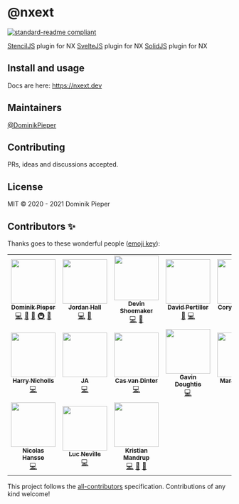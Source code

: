 # @nxext

[![standard-readme compliant](https://img.shields.io/badge/standard--readme-OK-green.svg?style=flat-square)](https://github.com/RichardLitt/standard-readme)

[StencilJS](https://stenciljs.com) plugin for NX
[SvelteJS](https://svelte.dev) plugin for NX
[SolidJS](https://www.solidjs.com) plugin for NX

## Install and usage

Docs are here: https://nxext.dev

## Maintainers

[@DominikPieper](https://github.com/DominikPieper)

## Contributing

PRs, ideas and discussions accepted.

## License

MIT © 2020 - 2021 Dominik Pieper

## Contributors ✨

Thanks goes to these wonderful people ([emoji key](https://allcontributors.org/docs/en/emoji-key)):

<!-- ALL-CONTRIBUTORS-LIST:START - Do not remove or modify this section -->
<!-- prettier-ignore-start -->
<!-- markdownlint-disable -->
<table>
  <tr>
    <td align="center"><a href="https://github.com/DominikPieper"><img src="https://avatars.githubusercontent.com/u/77470?v=4?s=100" width="100px;" alt=""/><br /><sub><b>Dominik Pieper</b></sub></a><br /><a href="https://github.com/Dominik Pieper/nxext/commits?author=DominikPieper" title="Code">💻</a> <a href="#ideas-DominikPieper" title="Ideas, Planning, & Feedback">🤔</a> <a href="https://github.com/Dominik Pieper/nxext/commits?author=DominikPieper" title="Documentation">📖</a> <a href="#infra-DominikPieper" title="Infrastructure (Hosting, Build-Tools, etc)">🚇</a> <a href="#maintenance-DominikPieper" title="Maintenance">🚧</a></td>
<td align="center"><a href="https://github.com/Jordan-Hall"><img src="https://avatars.githubusercontent.com/u/2092344?v=4?s=100" width="100px;" alt=""/><br /><sub><b>Jordan Hall</b></sub></a><br /><a href="https://github.com/Dominik Pieper/nxext/commits?author=Jordan-Hall" title="Code">💻</a> <a href="#ideas-Jordan-Hall" title="Ideas, Planning, & Feedback">🤔</a></td>
    <td align="center"><a href="https://github.com/devinshoemaker"><img src="https://avatars.githubusercontent.com/u/1919548?v=4?s=100" width="100px;" alt=""/><br /><sub><b>Devin Shoemaker</b></sub></a><br /><a href="https://github.com/Dominik Pieper/nxext/commits?author=devinshoemaker" title="Code">💻</a> <a href="#ideas-devinshoemaker" title="Ideas, Planning, & Feedback">🤔</a></td>
    <td align="center"><a href="https://www.pertiller.tech/"><img src="https://avatars.githubusercontent.com/u/1514111?v=4?s=100" width="100px;" alt=""/><br /><sub><b>David Pertiller</b></sub></a><br /><a href="#ideas-Mobiletainment" title="Ideas, Planning, & Feedback">🤔</a> <a href="https://github.com/Dominik Pieper/nxext/commits?author=Mobiletainment" title="Code">💻</a></td>
    <td align="center"><a href="https://github.com/corysmc"><img src="https://avatars.githubusercontent.com/u/6452188?v=4?s=100" width="100px;" alt=""/><br /><sub><b>Cory McArthur</b></sub></a><br /><a href="https://github.com/Dominik Pieper/nxext/commits?author=corysmc" title="Code">💻</a> <a href="#ideas-corysmc" title="Ideas, Planning, & Feedback">🤔</a></td>
    <td align="center"><a href="https://schwank.cc/"><img src="https://avatars.githubusercontent.com/u/8232196?v=4?s=100" width="100px;" alt=""/><br /><sub><b>Dominik Schwank</b></sub></a><br /><a href="https://github.com/Dominik Pieper/nxext/commits?author=dschwank" title="Code">💻</a></td>
    <td align="center"><a href="https://github.com/DiogoVCS"><img src="https://avatars.githubusercontent.com/u/24210544?v=4?s=100" width="100px;" alt=""/><br /><sub><b>Diogo Soares</b></sub></a><br /><a href="https://github.com/Dominik Pieper/nxext/commits?author=DiogoVCS" title="Code">💻</a></td>
  </tr>
  <tr>
    <td align="center"><a href="https://github.com/hnipps"><img src="https://avatars.githubusercontent.com/u/18580004?v=4?s=100" width="100px;" alt=""/><br /><sub><b>Harry Nicholls</b></sub></a><br /><a href="https://github.com/Dominik Pieper/nxext/commits?author=hnipps" title="Code">💻</a></td>
    <td align="center"><a href="https://github.com/jonathonadams"><img src="https://avatars.githubusercontent.com/u/24870903?v=4?s=100" width="100px;" alt=""/><br /><sub><b>JA</b></sub></a><br /><a href="https://github.com/Dominik Pieper/nxext/commits?author=jonathonadams" title="Code">💻</a></td>
    <td align="center"><a href="https://github.com/cassshh"><img src="https://avatars.githubusercontent.com/u/10263056?v=4?s=100" width="100px;" alt=""/><br /><sub><b>Cas van Dinter</b></sub></a><br /><a href="https://github.com/Dominik Pieper/nxext/commits?author=cassshh" title="Code">💻</a></td>
    <td align="center"><a href="https://github.com/gavindoughtie-aon"><img src="https://avatars.githubusercontent.com/u/64151574?v=4?s=100" width="100px;" alt=""/><br /><sub><b>Gavin Doughtie</b></sub></a><br /><a href="https://github.com/Dominik Pieper/nxext/commits?author=gavindoughtie-aon" title="Code">💻</a></td>
    <td align="center"><a href="http://luchsamappar.at/"><img src="https://avatars.githubusercontent.com/u/875017?v=4?s=100" width="100px;" alt=""/><br /><sub><b>Marvin Luchs</b></sub></a><br /><a href="https://github.com/Dominik Pieper/nxext/commits?author=luchsamapparat" title="Code">💻</a></td>
    <td align="center"><a href="https://github.com/JoMen6"><img src="https://avatars.githubusercontent.com/u/6680618?v=4?s=100" width="100px;" alt=""/><br /><sub><b>JoMen6</b></sub></a><br /><a href="https://github.com/Dominik Pieper/nxext/commits?author=JoMen6" title="Code">💻</a></td>
    <td align="center"><a href="https://github.com/Cammisuli"><img src="https://avatars.githubusercontent.com/u/4332460?v=4?s=100" width="100px;" alt=""/><br /><sub><b>Jonathan Cammisuli</b></sub></a><br /><a href="https://github.com/Dominik Pieper/nxext/commits?author=Cammisuli" title="Code">💻</a></td>
  </tr>
  <tr>
<td align="center"><a href="https://github.com/Nico385412"><img src="https://avatars.githubusercontent.com/u/9024389?v=4?s=100" width="100px;" alt=""/><br /><sub><b>Nicolas Hansse</b></sub></a><br /><a href="https://github.com/Dominik Pieper/nxext/commits?author=Nico385412" title="Code">💻</a></td>
    <td align="center"><a href="https://github.com/xsintill"><img src="https://avatars.githubusercontent.com/u/5768071?v=4?s=100" width="100px;" alt=""/><br /><sub><b>Luc Neville</b></sub></a><br /><a href="https://github.com/Dominik Pieper/nxext/commits?author=xsintill" title="Code">💻</a></td>
    <td align="center"><a href="https://github.com/kristianmandrup"><img src="https://avatars.githubusercontent.com/u/125005?v=4?s=100" width="100px;" alt=""/><br /><sub><b>Kristian Mandrup</b></sub></a><br /><a href="https://github.com/Dominik Pieper/nxext/commits?author=kristianmandrup" title="Code">💻</a> <a href="#ideas-kristianmandrup" title="Ideas, Planning, & Feedback">🤔</a> <a href="https://github.com/Dominik Pieper/nxext/commits?author=kristianmandrup" title="Documentation">📖</a></td>
  </tr>
</table>

<!-- markdownlint-restore -->
<!-- prettier-ignore-end -->

<!-- ALL-CONTRIBUTORS-LIST:END -->

This project follows the [all-contributors](https://github.com/all-contributors/all-contributors) specification. Contributions of any kind welcome!

